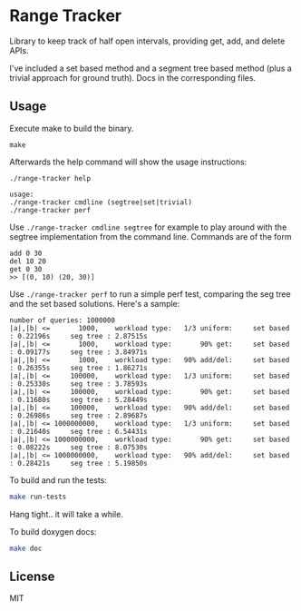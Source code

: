 # Range Tracker

Library to keep track of half open intervals, providing get, add, and delete
APIs.

I've included a set based method and a segment tree based method (plus a
trivial approach for ground truth). Docs in the corresponding files.


## Usage
Execute make to build the binary.
```
make
```
Afterwards the help command will show the usage instructions:
```
./range-tracker help

usage:
./range-tracker cmdline (segtree|set|trivial)
./range-tracker perf
```
Use `./range-tracker cmdline segtree` for example to play around with the
segtree implementation from the command line. Commands are of the form
```
add 0 30
del 10 20
get 0 30
>> [(0, 10) (20, 30)]
```

Use `./range-tracker perf` to run a simple perf test, comparing the seg tree
and the set based solutions. Here's a sample:
```
number of queries: 1000000
|a|,|b| <=       1000,    workload type:   1/3 uniform:     set based : 0.22196s     seg tree : 2.87515s
|a|,|b| <=       1000,    workload type:       90% get:     set based : 0.09177s     seg tree : 3.84971s
|a|,|b| <=       1000,    workload type:   90% add/del:     set based : 0.26355s     seg tree : 1.86271s
|a|,|b| <=     100000,    workload type:   1/3 uniform:     set based : 0.25330s     seg tree : 3.78593s
|a|,|b| <=     100000,    workload type:       90% get:     set based : 0.11680s     seg tree : 5.28449s
|a|,|b| <=     100000,    workload type:   90% add/del:     set based : 0.26986s     seg tree : 2.89687s
|a|,|b| <= 1000000000,    workload type:   1/3 uniform:     set based : 0.21640s     seg tree : 6.54431s
|a|,|b| <= 1000000000,    workload type:       90% get:     set based : 0.08222s     seg tree : 8.07530s
|a|,|b| <= 1000000000,    workload type:   90% add/del:     set based : 0.28421s     seg tree : 5.19850s
```

To build and run the tests:
```bash
make run-tests
```
Hang tight.. it will take a while.


To build doxygen docs:
```bash
make doc
```

## License
MIT
